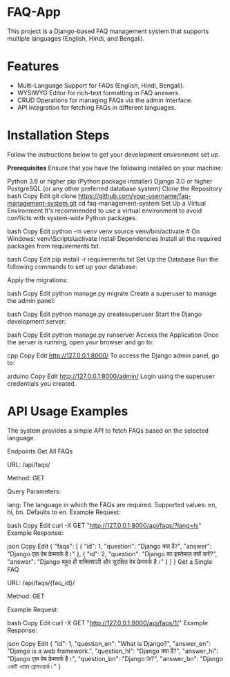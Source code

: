 # FAQ-App
This project is a Django-based FAQ management system that supports multiple languages (English, Hindi, and Bengali).
# Features
- Multi-Language Support for FAQs (English, Hindi, Bengali).
- WYSIWYG Editor for rich-text formatting in FAQ answers.
- CRUD Operations for managing FAQs via the admin interface.
- API Integration for fetching FAQs in different languages.
# Installation Steps
Follow the instructions below to get your development environment set up.

**Prerequisites**
Ensure that you have the following installed on your machine:

Python 3.8 or higher
pip (Python package installer)
Django 3.0 or higher
PostgreSQL (or any other preferred database system)
Clone the Repository
bash
Copy
Edit
git clone https://github.com/your-username/faq-management-system.git
cd faq-management-system
Set Up a Virtual Environment
It's recommended to use a virtual environment to avoid conflicts with system-wide Python packages.

bash
Copy
Edit
python -m venv venv
source venv/bin/activate  # On Windows: venv\Scripts\activate
Install Dependencies
Install all the required packages from requirements.txt.

bash
Copy
Edit
pip install -r requirements.txt
Set Up the Database
Run the following commands to set up your database:

Apply the migrations:

bash
Copy
Edit
python manage.py migrate
Create a superuser to manage the admin panel:

bash
Copy
Edit
python manage.py createsuperuser
Start the Django development server:

bash
Copy
Edit
python manage.py runserver
Access the Application
Once the server is running, open your browser and go to:

cpp
Copy
Edit
http://127.0.0.1:8000/
To access the Django admin panel, go to:

arduino
Copy
Edit
http://127.0.0.1:8000/admin/
Login using the superuser credentials you created.

# API Usage Examples
The system provides a simple API to fetch FAQs based on the selected language.

Endpoints
Get All FAQs

URL: /api/faqs/

Method: GET

Query Parameters:

lang: The language in which the FAQs are required. Supported values: en, hi, bn. Defaults to en.
Example Request:

bash
Copy
Edit
curl -X GET "http://127.0.0.1:8000/api/faqs/?lang=hi"
Example Response:

json
Copy
Edit
{
    "faqs": [
        {
            "id": 1,
            "question": "Django क्या है?",
            "answer": "Django एक वेब फ्रेमवर्क है।"
        },
        {
            "id": 2,
            "question": "Django का इस्तेमाल क्यों करें?",
            "answer": "Django बहुत ही शक्तिशाली और सुरक्षित वेब फ्रेमवर्क है।"
        }
    ]
}
Get a Single FAQ

URL: /api/faqs/{faq_id}/

Method: GET

Example Request:

bash
Copy
Edit
curl -X GET "http://127.0.0.1:8000/api/faqs/1/"
Example Response:

json
Copy
Edit
{
    "id": 1,
    "question_en": "What is Django?",
    "answer_en": "Django is a web framework.",
    "question_hi": "Django क्या है?",
    "answer_hi": "Django एक वेब फ्रेमवर्क है।",
    "question_bn": "Django কি?",
    "answer_bn": "Django একটি ওয়েব ফ্রেমওয়ার্ক।"
}
